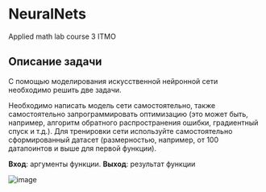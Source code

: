 # NeuralNets
Applied math lab course 3 ITMO

## Описание задачи 
С помощью моделирования искусственной нейронной сети необходимо решить две задачи.

Необходимо написать модель сети самостоятельно,
также самостоятельно запрограммировать оптимизацию (это может быть, например,
алгоритм обратного распространения ошибки, градиентный спуск и т.д.). Для тренировки
сети используйте самостоятельно сформированный датасет (размерностью, например, от
100 датапоинтов и выше для первой функции).

**Вход**: аргументы функции. **Выход**: результат функции

![image](https://user-images.githubusercontent.com/29158476/60629466-947d3b80-9dfe-11e9-891a-d6e815017d1e.png)
